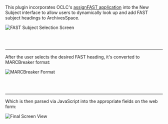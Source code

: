 This plugin incorporates OCLC's <a href="http://experimental.worldcat.org/fast/assignfast/">assignFAST application</a> into the New Subject interface to allow users to dynamically look up and add FAST subject headings to ArchivesSpace.


![FAST Subject Selection Screen](https://cloud.githubusercontent.com/assets/6333132/8283003/5cece942-18c2-11e5-910a-5e17ed401f22.png)

<br /><br />
<hr />
After the user selects the desired FAST heading, it's converted to MARCBreaker format:

![MARCBreaker Format](https://cloud.githubusercontent.com/assets/6333132/8283004/5f1f234c-18c2-11e5-90c9-354639c47b3d.png
)

<br /><br />
<hr />
Which  is then parsed via JavaScript into the appropriate fields on the web form:

![Final Screen View](https://cloud.githubusercontent.com/assets/6333132/8283102/38d9b21e-18c3-11e5-943a-9c9001847e2c.png)
